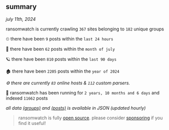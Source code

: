 
## summary
_july 11th, 2024_

ransomwatch is currently crawling `367` sites belonging to `182` unique groups

⏲ there have been `9` posts within the `last 24 hours`

🦈 there have been `62` posts within the `month of july`

🪐 there have been `810` posts within the `last 90 days`

🏚 there have been `2205` posts within the `year of 2024`

_⚙️ there are currently `83` online hosts & `112` custom parsers._

🦕 ransomwatch has been running for `2 years, 10 months and 6 days` and indexed `11662` posts

_all data  [(groups)](http://ransomwhat.telemetry.ltd/groups) and [(posts)](http://ransomwhat.telemetry.ltd/posts) is available in JSON (updated hourly)_

> ransomwatch is fully [open source](https://github.com/joshhighet/ransomwatch#ransomwatch--). please consider [sponsoring](https://github.com/sponsors/joshhighet) if you find it useful!
